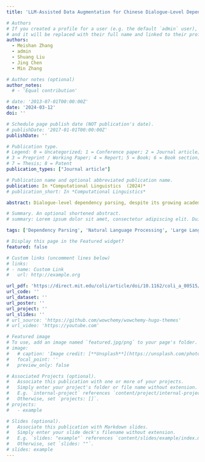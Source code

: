 ```yaml
---
title: 'LLM-Assisted Data Augmentation for Chinese Dialogue-Level Dependency Parsing'

# Authors
# If you created a profile for a user (e.g. the default `admin` user), write the username (folder name) here
# and it will be replaced with their full name and linked to their profile.
authors:
  - Meishan Zhang
  - admin
  - Shuang Liu
  - Jing Chen
  - Min Zhang

# Author notes (optional)
author_notes:
  # - 'Equal contribution'

# date: '2013-07-01T00:00:00Z'
date: '2024-03-12'
doi: ''

# Schedule page publish date (NOT publication's date).
# publishDate: '2017-01-01T00:00:00Z'
publishDate: ''

# Publication type.
# Legend: 0 = Uncategorized; 1 = Conference paper; 2 = Journal article;
# 3 = Preprint / Working Paper; 4 = Report; 5 = Book; 6 = Book section;
# 7 = Thesis; 8 = Patent
publication_types: ["Journal article"]

# Publication name and optional abbreviated publication name.
publication: In *Computational Linguistics  (2024)*
# publication_short: In *Computational Linguistics*

abstract: Dialogue-level dependency parsing, despite its growing academic interest, often encounters underperformance issues due to resource shortages. A potential solution to this challenge is data augmentation. In recent years, large language models (LLMs) have demonstrated strong capabilities in generation which can facilitate data augmentation greatly. In this study, we focus on Chinese dialogue-level dependency parsing, presenting three simple and effective strategies with LLM to augment the original training instances, namely word-level, syntax-level and discourse-level augmentations, respectively. These strategies enable LLMs to either preserve or modify dependency structures, thereby assuring accuracy while increasing the diversity of instances at different levels.We conduct experiments on the benchmark dataset released by Jiang et al. (2023) to validate our approach. Results show that our method can greatly boost the parsing performance in various settings, particularly in dependencies among elementary discourse units (EDUs). Lastly, we provide in-depth analysis to show the key points of our data augmentation strategies.

# Summary. An optional shortened abstract.
# summary: Lorem ipsum dolor sit amet, consectetur adipiscing elit. Duis posuere tellus ac convallis placerat. Proin tincidunt magna sed ex sollicitudin condimentum.

tags: ['Dependency Parsing', 'Natural Language Processing', 'Large Language Model']

# Display this page in the Featured widget?
featured: false

# Custom links (uncomment lines below)
# links:
# - name: Custom Link
#   url: http://example.org

url_pdf: 'https://direct.mit.edu/coli/article/doi/10.1162/coli_a_00515/120014/LLM-Assisted-Data-Augmentation-for-Chinese'
url_code: ''
url_dataset: ''
url_poster: ''
url_project: ''
url_slides: ''
# url_source: 'https://github.com/wowchemy/wowchemy-hugo-themes'
# url_video: 'https://youtube.com'

# Featured image
# To use, add an image named `featured.jpg/png` to your page's folder.
# image:
#   # caption: 'Image credit: [**Unsplash**](https://unsplash.com/photos/pLCdAaMFLTE)'
#   focal_point: ''
#   preview_only: false

# Associated Projects (optional).
#   Associate this publication with one or more of your projects.
#   Simply enter your project's folder or file name without extension.
#   E.g. `internal-project` references `content/project/internal-project/index.md`.
#   Otherwise, set `projects: []`.
# projects:
#   - example

# Slides (optional).
#   Associate this publication with Markdown slides.
#   Simply enter your slide deck's filename without extension.
#   E.g. `slides: "example"` references `content/slides/example/index.md`.
#   Otherwise, set `slides: ""`.
# slides: example
---
```


<!-- {{% callout note %}}
Click the _Cite_ button above to demo the feature to enable visitors to import publication metadata into their reference management software.
{{% /callout %}}

{{% callout note %}}
Create your slides in Markdown - click the _Slides_ button to check out the example.
{{% /callout %}}

Supplementary notes can be added here, including [code, math, and images](https://wowchemy.com/docs/writing-markdown-latex/). -->

